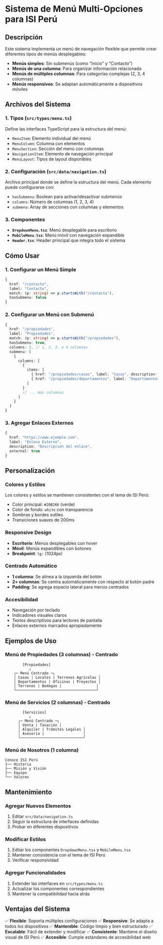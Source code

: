 # Sistema de Menú Multi-Opciones para ISI Perú

## Descripción

Este sistema implementa un menú de navegación flexible que permite crear diferentes tipos de menús desplegables:

- **Menús simples**: Sin submenús (como "Inicio" y "Contacto")
- **Menús de una columna**: Para organizar información relacionada
- **Menús de múltiples columnas**: Para categorías complejas (2, 3, 4 columnas)
- **Menús responsivos**: Se adaptan automáticamente a dispositivos móviles

## Archivos del Sistema

### 1. Tipos (`src/types/menu.ts`)

Define las interfaces TypeScript para la estructura del menú:

- `MenuItem`: Elemento individual del menú
- `MenuColumn`: Columna con elementos
- `MenuSection`: Sección del menú con columnas
- `NavigationItem`: Elemento de navegación principal
- `MenuLayout`: Tipos de layout disponibles

### 2. Configuración (`src/data/navigation.ts`)

Archivo principal donde se define la estructura del menú. Cada elemento puede configurarse con:

- `hasSubmenu`: Boolean para activar/desactivar submenús
- `columns`: Número de columnas (1, 2, 3, 4)
- `submenu`: Array de secciones con columnas y elementos

### 3. Componentes

- **`DropdownMenu.tsx`**: Menú desplegable para escritorio
- **`MobileMenu.tsx`**: Menú móvil con navegación expandible
- **`Header.tsx`**: Header principal que integra todo el sistema

## Cómo Usar

### 1. Configurar un Menú Simple

```typescript
{
  href: "/contacto",
  label: "Contacto",
  match: (p: string) => p.startsWith("/contacto"),
  hasSubmenu: false
}
```

### 2. Configurar un Menú con Submenú

```typescript
{
  href: "/propiedades",
  label: "Propiedades",
  match: (p: string) => p.startsWith("/propiedades"),
  hasSubmenu: true,
  columns: 3, // 1, 2, 3, o 4 columnas
  submenu: [
    {
      columns: [
        {
          items: [
            { href: "/propiedades/casas", label: "Casas", description: "Casas unifamiliares" },
            { href: "/propiedades/departamentos", label: "Departamentos", description: "Apartamentos" }
          ]
        }
        // ... más columnas
      ]
    }
  ]
}
```

### 3. Agregar Enlaces Externos

```typescript
{
  href: "https://www.ejemplo.com",
  label: "Enlace Externo",
  description: "Descripción del enlace",
  external: true
}
```

## Personalización

### Colores y Estilos

Los colores y estilos se mantienen consistentes con el tema de ISI Perú:

- Color principal: `#20B266` (verde)
- Color de fondo: `white` con transparencia
- Sombras y bordes sutiles
- Transiciones suaves de 200ms

### Responsive Design

- **Escritorio**: Menús desplegables con hover
- **Móvil**: Menús expandibles con botones
- **Breakpoint**: `lg:` (1024px)

### Centrado Automático

- **1 columna**: Se alinea a la izquierda del botón
- **2+ columnas**: Se centra automáticamente con respecto al botón padre
- **Padding**: Se agrega espacio lateral para menús centrados

### Accesibilidad

- Navegación por teclado
- Indicadores visuales claros
- Textos descriptivos para lectores de pantalla
- Enlaces externos marcados apropiadamente

## Ejemplos de Uso

### Menú de Propiedades (3 columnas) - Centrado

```
        [Propiedades]
           ↓
    ┌─ Menú Centrado ─┐
    │ Casas | Locales | Terrenos Agrícolas │
    │ Departamentos | Oficinas | Proyectos │
    │ Terrenos | Bodegas |                │
    └─────────────────────────────────────┘
```

### Menú de Servicios (2 columnas) - Centrado

```
        [Servicios]
           ↓
      ┌─ Menú Centrado ─┐
      │ Venta | Tasación │
      │ Alquiler | Trámites Legales │
      │ Asesoría |                  │
      └─────────────────────────────┘
```

### Menú de Nosotros (1 columna)

```
Conoce ISI Perú
├── Historia
├── Misión y Visión
├── Equipo
└── Valores
```

## Mantenimiento

### Agregar Nuevos Elementos

1. Editar `src/data/navigation.ts`
2. Seguir la estructura de interfaces definidas
3. Probar en diferentes dispositivos

### Modificar Estilos

1. Editar los componentes `DropdownMenu.tsx` y `MobileMenu.tsx`
2. Mantener consistencia con el tema de ISI Perú
3. Verificar responsividad

### Agregar Funcionalidades

1. Extender las interfaces en `src/types/menu.ts`
2. Actualizar los componentes correspondientes
3. Mantener la compatibilidad hacia atrás

## Ventajas del Sistema

✅ **Flexible**: Soporta múltiples configuraciones
✅ **Responsivo**: Se adapta a todos los dispositivos
✅ **Mantenible**: Código limpio y bien estructurado
✅ **Escalable**: Fácil de extender y modificar
✅ **Consistente**: Mantiene el diseño visual de ISI Perú
✅ **Accesible**: Cumple estándares de accesibilidad web
